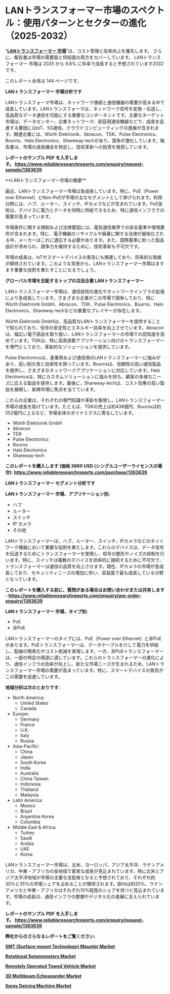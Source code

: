 <p><h1>LANトランスフォーマー市場のスペクトル：使用パターンとセクターの進化（2025-2032）</h1></p><p>&ldquo;<strong><a href="https://www.reliableresearchreports.com/global-lan-transformers-market-r1363639?utm_campaign=110&utm_medium=9&utm_source=Github&utm_content=ia&utm_term=01032025&utm_id=lan-transformers">LANトランスフォーマー 市場</a></strong>&rdquo;は、コスト管理と効率向上を優先します。 さらに、報告書は市場の需要面と供給面の両方をカバーしています。 LANトランスフォーマー 市場は 2025 から 9.8% に年率で成長すると予想されています2032 です。</p>
<p>このレポート全体は 144 ページです。</p>
<p><strong>LANトランスフォーマー 市場分析です</strong></p>
<p><p>LANトランスフォーマ市場は、ネットワーク接続と通信機器の需要が高まる中で成長しています。LANトランスフォーマは、ネットワーク信号を変換・伝送し、高品質なデータ通信を可能にする重要なコンポーネントです。主要なターゲット市場は、データセンター、企業ネットワーク、家庭用通信機器などで、成長を促進する要因にはIoT、5G通信、クラウドコンピューティングの進展が含まれます。関連企業には、Würth Elektronik、Abracon、TDK、Pulse Electronics、Bourns、Halo Electronics、Shareway-techがあり、競争が激化しています。報告書は、市場の成長機会を特定し、技術革新への投資を推奨しています。</p></p>
<p><strong>レポートのサンプル PDF を入手します。&nbsp;<a href="https://www.reliableresearchreports.com/enquiry/request-sample/1363639?utm_campaign=110&utm_medium=9&utm_source=Github&utm_content=ia&utm_term=01032025&utm_id=lan-transformers">https://www.reliableresearchreports.com/enquiry/request-sample/1363639</a></strong></p>
<p><p>**LANトランスフォーマー市場の概要**</p><p>最近、LANトランスフォーマー市場は急成長しています。特に、PoE（Power over Ethernet）とNon-PoEが市場の主なセグメントとして挙げられます。利用分野には、ハブ、ルーター、スイッチ、IPカメラなどが含まれています。PoE技術は、デバイスに電力とデータを同時に供給できるため、特に通信インフラでの需要が高まっています。</p><p>市場条件に関する規制および法律要因には、電気通信業界での安全基準や環境要件が含まれます。特に、電子機器のリサイクルや廃棄に関する法律が厳格化される中、メーカーはこれに適応する必要があります。また、国際基準に則った製品設計が求められ、競争力を維持するために、技術革新も不可欠です。</p><p>市場の成長は、IoTやスマートデバイスの普及にも関連しており、将来的な発展が期待されています。このような背景から、LANトランスフォーマー市場はますます重要な役割を果たすことになるでしょう。</p></p>
<p><strong>グローバル市場を支配するトップの注目企業 LANトランスフォーマー</strong></p>
<p><p>LANトランスフォーマー市場は、通信技術の進化やネットワークインフラの拡張により急成長しています。さまざまな企業がこの市場で競争しており、特にWürth Elektronik GmbH、Abracon、TDK、Pulse Electronics、Bourns、Halo Electronics、Shareway-techなどの重要なプレイヤーが存在します。</p><p>Würth Elektronik GmbHは、高品質なLANトランスフォーマーを提供することで知られており、信号の安定性とエネルギー効率を向上させています。Abraconは、幅広い電子部品を取り扱い、LANトランスフォーマーの市場での認知度を高めています。TDKは、特に高周波数アプリケーション向けのトランスフォーマーを専門としており、革新的なソリューションを提供しています。</p><p>Pulse Electronicsは、産業用および通信用のLANトランスフォーマーに強みがあり、高い耐久性と効率性を誇っています。Bournsは、信頼性の高い通信製品を提供し、さまざまなネットワークアプリケーションに対応しています。Halo Electronicsは、特にカスタムソリューションに強みを持ち、顧客の多様なニーズに応える製品を提供します。最後に、Shareway-techは、コスト効果の高い製品を展開し、新興市場に焦点を当てています。</p><p>これらの企業は、それぞれの専門知識や革新を駆使し、LANトランスフォーマー市場の成長を助けています。たとえば、TDKの売上は約438億円、Bournsは約552億円に上るなど、市場全体のダイナミクスに寄与しています。</p></p>
<p><ul><li>Würth Elektronik GmbH</li><li>Abracon</li><li>TDK</li><li>Pulse Electronics</li><li>Bourns</li><li>Halo Electronics</li><li>Shareway-tech</li></ul></p>
<p><strong>このレポートを購入します (価格 3660 USD (シングルユーザーライセンスの場合):&nbsp;<a href="https://www.reliableresearchreports.com/purchase/1363639?utm_campaign=110&utm_medium=9&utm_source=Github&utm_content=ia&utm_term=01032025&utm_id=lan-transformers">https://www.reliableresearchreports.com/purchase/1363639</a></strong></p>
<p><strong>LANトランスフォーマー セグメント分析です</strong></p>
<p><strong>LANトランスフォーマー 市場、アプリケーション別:</strong></p>
<p><ul><li>ハブ</li><li>ルーター</li><li>スイッチ</li><li>IP カメラ</li><li>その他</li></ul></p>
<p><p>LANトランスフォーマーは、ハブ、ルーター、スイッチ、IPカメラなどのネットワーク機器において重要な役割を果たします。これらのデバイスは、データ信号を伝送するためにトランスフォーマーを使用し、信号の整形やノイズの抑制を行います。特に、スイッチは複数のデバイスを効率的に接続するために不可欠で、トランスフォーマーは通信の品質を向上させます。現在、IPカメラの市場が急成長しており、セキュリティニーズの増加に伴い、収益面で最も成長している分野となっています。</p></p>
<p><strong>このレポートを購入する前に、質問がある場合はお問い合わせまたは共有します - <a href="https://www.reliableresearchreports.com/enquiry/pre-order-enquiry/1363639?utm_campaign=110&utm_medium=9&utm_source=Github&utm_content=ia&utm_term=01032025&utm_id=lan-transformers">https://www.reliableresearchreports.com/enquiry/pre-order-enquiry/1363639</a></strong></p>
<p><strong>LANトランスフォーマー 市場、タイプ別:</strong></p>
<p><ul><li>PoE</li><li>非PoE</li></ul></p>
<p><p>LANトランスフォーマーのタイプには、PoE（Power over Ethernet）と非PoEがあります。PoEトランスフォーマーは、データケーブルを介して電力を供給し、配線の簡素化やコスト削減を実現します。一方、非PoEトランスフォーマーは、一部の特定の用途に適しています。これらのトランスフォーマーの進化により、通信インフラの効率が向上し、新たな市場ニーズが生まれるため、LANトランスフォーマー市場の需要が高まっています。特に、スマートデバイスの普及がこの需要を促進しています。</p></p>
<p><strong>地域分析は次のとおりです:</strong></p>
<p><ul>
    <li>
        North America:
        <ul>
            <li>United States</li>
            <li>Canada</li>
        </ul>
    </li>
    <li>
        Europe:
        <ul>
            <li>Germany</li>
            <li>France</li>
            <li>U.K.</li>
            <li>Italy</li>
            <li>Russia</li>
        </ul>
    </li>
    <li>
        Asia-Pacific:
        <ul>
            <li>China</li>
            <li>Japan</li>
            <li>South Korea</li>
            <li>India</li>
            <li>Australia</li>
            <li>China Taiwan</li>
            <li>Indonesia</li>
            <li>Thailand</li>
            <li>Malaysia</li>
        </ul>
    </li>
    <li>
        Latin America:
        <ul>
            <li>Mexico</li>
            <li>Brazil</li>
            <li>Argentina Korea</li>
            <li>Colombia</li>
        </ul>
    </li>
    <li>
        Middle East & Africa:
        <ul>
            <li>Turkey</li>
            <li>Saudi</li>
            <li>Arabia</li>
            <li>UAE</li>
            <li>Korea</li>
        </ul>
    </li>
    </ul></p>
<p><p>LANトランスフォーマー市場は、北米、ヨーロッパ、アジア太平洋、ラテンアメリカ、中東・アフリカの各地域で着実な成長が見込まれています。特に北米とアジア太平洋地域が市場の主要な支配者となると予想されており、それぞれ約30%と35%の市場シェアを占めることが期待されます。欧州は約20%、ラテンアメリカと中東・アフリカはそれぞれ10%程度のシェアを持つと見込まれています。市場の成長は、通信インフラの整備やデジタル化の進展に支えられています。</p></p>
<p><strong>レポートのサンプル PDF を入手します。&nbsp;<a href="https://www.reliableresearchreports.com/enquiry/request-sample/1363639?utm_campaign=110&utm_medium=9&utm_source=Github&utm_content=ia&utm_term=01032025&utm_id=lan-transformers">https://www.reliableresearchreports.com/enquiry/request-sample/1363639</a></strong></p>
<p><strong></strong></p>
<p><strong></strong></p>
<p><strong></strong></p>
<p><strong></strong></p>
<p><strong>弊社からのさらなるレポートをご覧ください:</strong></p>
<p><strong><p><a href="https://github.com/vigoseiler/Market-Research-Report-List-1/blob/main/smt-surface-mount-technology-mounter-market.md?utm_campaign=110&utm_medium=9&utm_source=Github&utm_content=ia&utm_term=01032025&utm_id=lan-transformers">SMT (Surface-mount Technology) Mounter Market</a></p><p><a href="https://github.com/sadimsamid/Market-Research-Report-List-1/blob/main/rotational-seismometers-market.md?utm_campaign=110&utm_medium=9&utm_source=Github&utm_content=ia&utm_term=01032025&utm_id=lan-transformers">Rotational Seismometers Market</a></p><p><a href="https://github.com/boysabotzoc/Market-Research-Report-List-1/blob/main/remotely-operated-towed-vehicle-market.md?utm_campaign=110&utm_medium=9&utm_source=Github&utm_content=ia&utm_term=01032025&utm_id=lan-transformers">Remotely Operated Towed Vehicle Market</a></p><p><a href="https://github.com/penecorodz74/Market-Research-Report-List-1/blob/main/3d-multibeam-echosounder-market.md?utm_campaign=110&utm_medium=9&utm_source=Github&utm_content=ia&utm_term=01032025&utm_id=lan-transformers">3D Multibeam Echosounder Market</a></p><p><a href="https://github.com/jhamygunler/Market-Research-Report-List-1/blob/main/spray-deicing-machine-market.md?utm_campaign=110&utm_medium=9&utm_source=Github&utm_content=ia&utm_term=01032025&utm_id=lan-transformers">Spray Deicing Machine Market</a></p></strong></p>